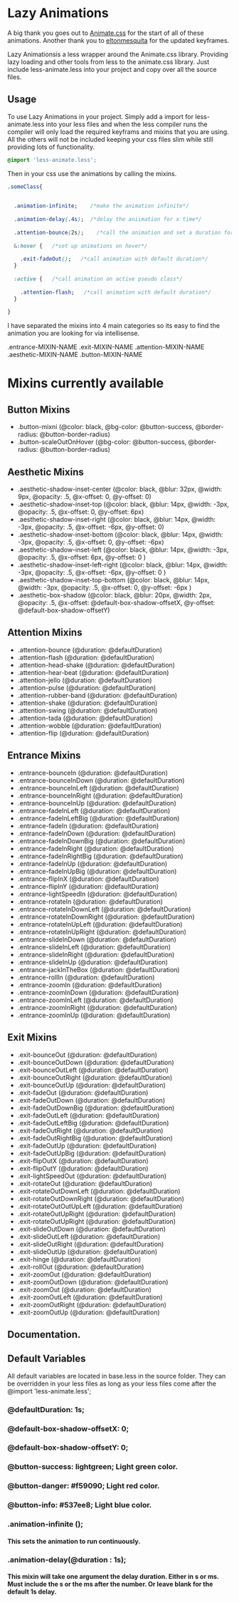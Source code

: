 # Lazy Animations
A big thank you goes out to [Animate.css](https://github.com/daneden/animate.css "Animate.css Github") for the start of all of these animations. 
Another thank you to [eltonmesquita](https://github.com/daneden/animate.css) for the updated keyframes.

Lazy Animationsis a less wrapper around the Animate.css library. Providing lazy loading and other tools from less to the animate.css library. Just include less-animate.less into your project and copy over all the source files.

## Usage

To use Lazy Animations in your project. Simply add a import for less-animate.less into your less files and when the less compiler runs the compiler will only load the required keyframs and mixins that you are using. All the others will not be included keeping your css files slim while still providing lots of functionality. 

```css  
@import 'less-animate.less';
```

Then in your css use the animations by calling the mixins. 

```css
.someClass{

    
  .animation-infinite;    /*make the animation infinite*/
  
  .animation-delay(.4s);  /*delay the aniimation for x time*/
  
  .attention-bounce(2s);    /*call the animation and set a duration for the animation to take place*/
  
  &:hover {   /*set up animations on hover*/
    
    .exit-fadeOut();   /*call animation with default duration*/
  }
  
  :active {   /*call animation on active pseudo class*/
  
    .attention-flash;   /*call animation with default duration*/
  }
  
}
```
I have separated the mixins into 4 main categories so its easy to find the animation you are looking for via intellisense. 

.entrance-MIXIN-NAME
.exit-MIXIN-NAME
.attention-MIXIN-NAME
.aesthetic-MIXIN-NAME
.button-MIXIN-NAME

# Mixins currently available

## Button Mixins
* .button-mixni (@color: black, @bg-color: @button-success, @border-radius: @button-border-radius)
* .button-scaleOutOnHover (@bg-color: @button-success, @border-radius: @button-border-radius)

## Aesthetic Mixins
* .aesthetic-shadow-inset-center (@color: black, @blur: 32px, @width: 9px, @opacity: .5, @x-offset: 0, @y-offset: 0) 
* .aesthetic-shadow-inset-top (@color: black, @blur: 14px, @width: -3px, @opacity: .5, @x-offset: 0, @y-offset: 6px) 
* .aesthetic-shadow-inset-right (@color: black, @blur: 14px, @width: -3px, @opacity: .5, @x-offset: -6px, @y-offset: 0)
* .aesthetic-shadow-inset-bottom (@color: black, @blur: 14px, @width: -3px, @opacity: .5, @x-offset: 0, @y-offset: -6px)
* .aesthetic-shadow-inset-left (@color: black, @blur: 14px, @width: -3px, @opacity: .5, @x-offset: 6px, @y-offset: 0 )
* .aesthetic-shadow-inset-left-right (@color: black, @blur: 14px, @width: -3px, @opacity: .5, @x-offset: -6px, @y-offset: 0 )
* .aesthetic-shadow-inset-top-bottom (@color: black, @blur: 14px, @width: -3px, @opacity: .5, @x-offset: 0, @y-offset: -6px ) 
* .aesthetic-box-shadow (@color: black, @blur: 20px, @width: 2px,  @opacity: .5, @x-offset: @default-box-shadow-offsetX, @y-offset: @default-box-shadow-offsetY) 

## Attention Mixins 
* .attention-bounce (@duration: @defaultDuration)
* .attention-flash (@duration: @defaultDuration)
* .attention-head-shake (@duration: @defaultDuration)
* .attention-hear-beat (@duration: @defaultDuration)
* .attention-jello (@duration: @defaultDuration)
* .attention-pulse (@duration: @defaultDuration)
* .attention-rubber-band (@duration: @defaultDuration)
* .attention-shake (@duration: @defaultDuration)
* .attention-swing (@duration: @defaultDuration)
* .attention-tada (@duration: @defaultDuration)
* .attention-wobble (@duration: @defaultDuration)
* .attention-flip (@duration: @defaultDuration)

## Entrance Mixins
* .entrance-bounceIn (@duration: @defaultDuration)
* .entrance-bounceInDown (@duration: @defaultDuration)
* .entrance-bounceInLeft (@duration: @defaultDuration)
* .entrance-bounceInRight (@duration: @defaultDuration)
* .entrance-bounceInUp (@duration: @defaultDuration)
* .entrance-fadeInLeft (@duration: @defaultDuration)
* .entrance-fadeInLeftBig (@duration: @defaultDuration)
* .entrance-fadeIn (@duration: @defaultDuration)
* .entrance-fadeInDown (@duration: @defaultDuration)
* .entrance-fadeInDownBig (@duration: @defaultDuration)
* .entrance-fadeInRight (@duration: @defaultDuration)
* .entrance-fadeInRightBig (@duration: @defaultDuration)
* .entrance-fadeInUp (@duration: @defaultDuration)
* .entrance-fadeInUpBig (@duration: @defaultDuration)
* .entrance-flipInX (@duration: @defaultDuration)
* .entrance-flipInY (@duration: @defaultDuration)
* .entrance-lightSpeedIn (@duration: @defaultDuration)
* .entrance-rotateIn (@duration: @defaultDuration)
* .entrance-rotateInDownLeft (@duration: @defaultDuration)
* .entrance-rotateInDownRight (@duration: @defaultDuration)
* .entrance-rotateInUpLeft (@duration: @defaultDuration)
* .entrance-rotateInUpRight (@duration: @defaultDuration)
* .entrance-slideInDown (@duration: @defaultDuration)
* .entrance-slideInLeft (@duration: @defaultDuration)
* .entrance-slideInRight (@duration: @defaultDuration)
* .entrance-slideInUp (@duration: @defaultDuration)
* .entrance-jackInTheBox (@duration: @defaultDuration)
* .entrance-rollIn (@duration: @defaultDuration)
* .entrance-zoomIn (@duration: @defaultDuration)
* .entrance-zoomInDown (@duration: @defaultDuration)
* .entrance-zoomInLeft (@duration: @defaultDuration)
* .entrance-zoomInRight (@duration: @defaultDuration)
* .entrance-zoomInUp (@duration: @defaultDuration)


## Exit Mixins
* .exit-bounceOut (@duration: @defaultDuration)
* .exit-bounceOutDown (@duration: @defaultDuration)
* .exit-bounceOutLeft (@duration: @defaultDuration)
* .exit-bounceOutRight (@duration: @defaultDuration)
* .exit-bounceOutUp (@duration: @defaultDuration)
* .exit-fadeOut (@duration: @defaultDuration)
* .exit-fadeOutDown (@duration: @defaultDuration)
* .exit-fadeOutDownBig (@duration: @defaultDuration)
* .exit-fadeOutLeft (@duration: @defaultDuration)
* .exit-fadeOutLeftBig (@duration: @defaultDuration)
* .exit-fadeOutRight (@duration: @defaultDuration)
* .exit-fadeOutRightBig (@duration: @defaultDuration)
* .exit-fadeOutUp (@duration: @defaultDuration)
* .exit-fadeOutUpBig (@duration: @defaultDuration)
* .exit-flipOutX (@duration: @defaultDuration)
* .exit-flipOutY (@duration: @defaultDuration)
* .exit-lightSpeedOut (@duration: @defaultDuration)
* .exit-rotateOut (@duration: @defaultDuration)
* .exit-rotateOutDownLeft (@duration: @defaultDuration)
* .exit-rotateOutDownRight (@duration: @defaultDuration)
* .exit-rotateOutOutUpLeft (@duration: @defaultDuration)
* .exit-rotateOutUpRight (@duration: @defaultDuration)
* .exit-rotateOutUpRight (@duration: @defaultDuration)
* .exit-slideOutDown (@duration: @defaultDuration)
* .exit-slideOutLeft (@duration: @defaultDuration)
* .exit-slideOutRight (@duration: @defaultDuration)
* .exit-slideOutUp (@duration: @defaultDuration)
* .exit-hinge (@duration: @defaultDuration)
* .exit-rollOut (@duration: @defaultDuration)
* .exit-zoomOut (@duration: @defaultDuration)
* .exit-zoomOutDown (@duration: @defaultDuration)
* .exit-zoomOut (@duration: @defaultDuration)
* .exit-zoomOutLeft (@duration: @defaultDuration)
* .exit-zoomOutRight (@duration: @defaultDuration)
* .exit-zoomOutUp (@duration: @defaultDuration)

## Documentation. 

## Default Variables
All default variables are located in base.less in the source folder. They can be overridden in your less files as long as 
your less files come after the @import 'less-animate.less'; 
### @defaultDuration: 1s;
### @default-box-shadow-offsetX: 0;
### @default-box-shadow-offsetY: 0;
### @button-success: lightgreen;   Light green color.
### @button-danger: #f59090;  Light red color.
### @button-info: #537ee8;   Light blue color.

### .animation-infinite ();
#### This sets the animation to run continuously.

### .animation-delay(@duration : 1s);
#### This mixin will take one argument the delay duration. Either in s or ms. Must include the s or the ms after the number. Or leave blank for the default 1s delay. 





